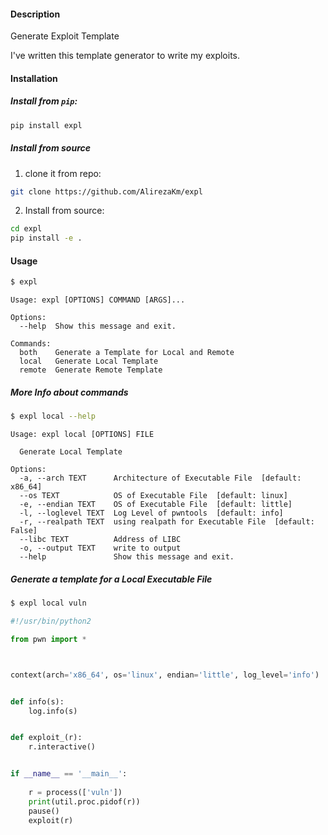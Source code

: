 #### Description

Generate Exploit Template

I've written this template generator to write my exploits.

#### Installation

##### Install from `pip`:
```bash
pip install expl
```

##### Install from source
1. clone it from repo:
```bash
git clone https://github.com/AlirezaKm/expl
```

2. Install from source:
```bash
cd expl
pip install -e .
```

#### Usage

```bash
$ expl
```
```text
Usage: expl [OPTIONS] COMMAND [ARGS]...

Options:
  --help  Show this message and exit.

Commands:
  both    Generate a Template for Local and Remote
  local   Generate Local Template
  remote  Generate Remote Template

```
##### More Info about commands
```bash
$ expl local --help
```
```text
Usage: expl local [OPTIONS] FILE

  Generate Local Template

Options:
  -a, --arch TEXT      Architecture of Executable File  [default: x86_64]
  --os TEXT            OS of Executable File  [default: linux]
  -e, --endian TEXT    OS of Executable File  [default: little]
  -l, --loglevel TEXT  Log Level of pwntools  [default: info]
  -r, --realpath TEXT  using realpath for Executable File  [default: False]
  --libc TEXT          Address of LIBC
  -o, --output TEXT    write to output
  --help               Show this message and exit.
```


##### Generate a template for a Local Executable File
```bash
$ expl local vuln
```
```python
#!/usr/bin/python2

from pwn import *



context(arch='x86_64', os='linux', endian='little', log_level='info')


def info(s):
    log.info(s)


def exploit_(r):
    r.interactive()


if __name__ == '__main__':
 
    r = process(['vuln'])
    print(util.proc.pidof(r))
    pause()
    exploit(r)
```